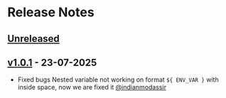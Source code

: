 # Release Notes

## [Unreleased](https://github.com/lazervel/dotenv/commits/v1.0.0...v1.0.1)

## [v1.0.1](https://github.com/lazervel/dotenv/commits/v1.0.0...v1.0.1) - 23-07-2025

* Fixed bugs Nested variable not working on format `${ ENV_VAR }` with inside space, now we are fixed it [@indianmodassir](https://github.com/indianmodassir)